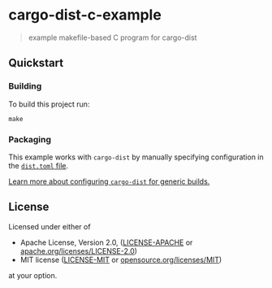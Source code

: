 # cargo-dist-c-example
> example makefile-based C program for cargo-dist

## Quickstart

### Building

To build this project run:

```
make
```

### Packaging

This example works with `cargo-dist` by manually specifying configuration in the
[`dist.toml` file](https://github.com/axodotdev/cargo-dist-c-example/blob/main/dist.toml).

[Learn more about configuring `cargo-dist` for generic builds.](https://opensource.axo.dev/cargo-dist/book/generic-builds.html)  

## License

Licensed under either of

* Apache License, Version 2.0, ([LICENSE-APACHE](LICENSE-APACHE) or [apache.org/licenses/LICENSE-2.0](https://www.apache.org/licenses/LICENSE-2.0))
* MIT license ([LICENSE-MIT](LICENSE-MIT) or [opensource.org/licenses/MIT](https://opensource.org/licenses/MIT))

at your option.
